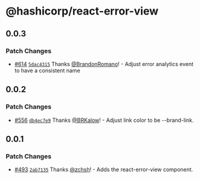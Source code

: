 # @hashicorp/react-error-view

## 0.0.3

### Patch Changes

- [#614](https://github.com/hashicorp/react-components/pull/614) [`5dac4315`](https://github.com/hashicorp/react-components/commit/5dac4315559d3a60d7d768c62accaa0ced6e197e) Thanks [@BrandonRomano](https://github.com/BrandonRomano)! - Adjust error analytics event to have a consistent name

## 0.0.2

### Patch Changes

- [#556](https://github.com/hashicorp/react-components/pull/556) [`db4ec7e9`](https://github.com/hashicorp/react-components/commit/db4ec7e9db8724fbbc9a92b92c959c026edd5fa5) Thanks [@BRKalow](https://github.com/BRKalow)! - Adjust link color to be --brand-link.

## 0.0.1

### Patch Changes

- [#493](https://github.com/hashicorp/react-components/pull/493) [`2ab7135`](https://github.com/hashicorp/react-components/commit/2ab7135665b5fadb6d2c86b6ec77c02f8e65cdb8) Thanks [@zchsh](https://github.com/zchsh)! - Adds the react-error-view component.
